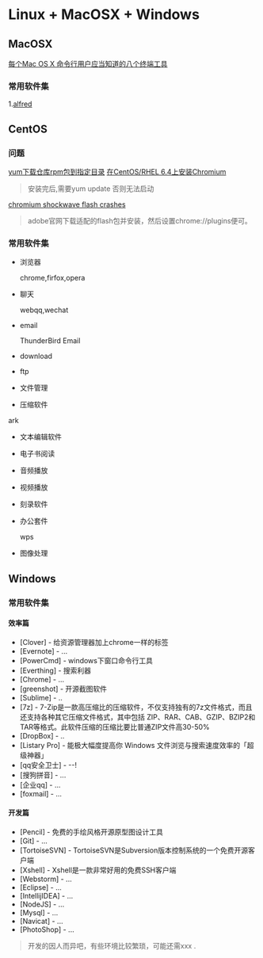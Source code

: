 
# Linux + MacOSX + Windows


## MacOSX

[每个Mac OS X 命令行用户应当知道的八个终端工具](http://aimijia.net/2014/05/each-mac-os-x-command-line-users-should-be-aware-of-the-eight-terminal-tool/)


### 常用软件集

1.[alfred](http://wellsnake.com/jekyll/update/2014/06/15/001/)


## CentOS

### 问题

[yum下载仓库rpm包到指定目录](http://www.issacy.com/?p=541)
[在CentOS/RHEL 6.4上安装Chromium](http://www.linuxeden.com/html/softuse/20130627/140767.html)

>  安装完后,需要yum update 否则无法启动

[chromium shockwave flash crashes](http://shebangme.blogspot.co.uk/2012/08/how-to-fix-shockwave-flash-crashes-in.html)

>  adobe官网下载适配的flash包并安装，然后设置chrome://plugins便可。

### 常用软件集

* 浏览器
 
  chrome,firfox,opera

* 聊天

  webqq,wechat
  
* email

  ThunderBird Email


* download


* ftp


* 文件管理


* 压缩软件

 ark


* 文本编辑软件


* 电子书阅读


* 音频播放


* 视频播放


* 刻录软件


* 办公套件

  wps

* 图像处理









## Windows

### 常用软件集

#### 效率篇

* [Clover] - 给资源管理器加上chrome一样的标签
* [Evernote] - ...
* [PowerCmd] - windows下窗口命令行工具
* [Everthing] - 搜索利器
* [Chrome] - ...
* [greenshot] - 开源截图软件
* [Sublime] - ..
* [7z] - 7-Zip是一款高压缩比的压缩软件，不仅支持独有的7z文件格式，而且还支持各种其它压缩文件格式，其中包括 ZIP、RAR、CAB、GZIP、BZIP2和TAR等格式。此软件压缩的压缩比要比普通ZIP文件高30-50%
* [DropBox] - ..
* [Listary Pro] - 能极大幅度提高你 Windows 文件浏览与搜索速度效率的「超级神器」
* [qq安全卫士] - --!
* [搜狗拼音] - ...
* [企业qq] - ...
* [foxmail] - ...

#### 开发篇

* [Pencil] - 免费的手绘风格开源原型图设计工具
* [Git] - ...
* [TortoiseSVN] - TortoiseSVN是Subversion版本控制系统的一个免费开源客户端
* [Xshell] - Xshell是一款非常好用的免费SSH客户端
* [Webstorm] - ...
* [Eclipse] - ...
* [IntellijIDEA] - ...
* [NodeJS] - ...
* [Mysql] - ...
* [Navicat] - ...
* [PhotoShop] - ...

> 开发的因人而异吧，有些环境比较繁琐，可能还需xxx .


